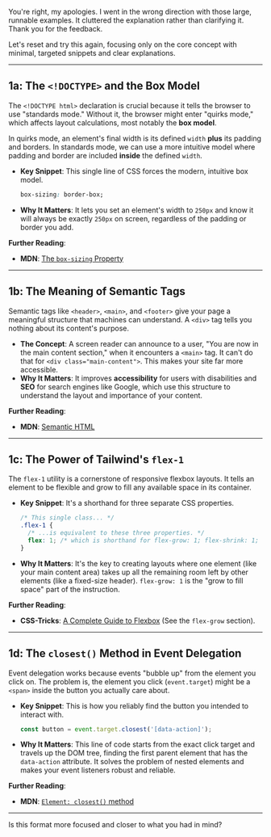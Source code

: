You're right, my apologies. I went in the wrong direction with those large, runnable examples. It cluttered the explanation rather than clarifying it. Thank you for the feedback.

Let's reset and try this again, focusing only on the core concept with minimal, targeted snippets and clear explanations.

-----

## 1a: The `<!DOCTYPE>` and the Box Model

The `<!DOCTYPE html>` declaration is crucial because it tells the browser to use "standards mode." Without it, the browser might enter "quirks mode," which affects layout calculations, most notably the **box model**.

In quirks mode, an element's final width is its defined `width` **plus** its padding and borders. In standards mode, we can use a more intuitive model where padding and border are included **inside** the defined `width`.

  * **Key Snippet**: This single line of CSS forces the modern, intuitive box model.
    ```css
    box-sizing: border-box;
    ```
  * **Why It Matters**: It lets you set an element's width to `250px` and know it will always be exactly `250px` on screen, regardless of the padding or border you add.

**Further Reading**:

  * **MDN**: [The `box-sizing` Property](https://www.google.com/search?q=%5Bhttps://developer.mozilla.org/en-US/docs/Web/CSS/box-sizing%5D\(https://developer.mozilla.org/en-US/docs/Web/CSS/box-sizing\))

-----

## 1b: The Meaning of Semantic Tags

Semantic tags like `<header>`, `<main>`, and `<footer>` give your page a meaningful structure that machines can understand. A `<div>` tag tells you nothing about its content's purpose.

  * **The Concept**: A screen reader can announce to a user, "You are now in the main content section," when it encounters a `<main>` tag. It can't do that for `<div class="main-content">`. This makes your site far more accessible.
  * **Why It Matters**: It improves **accessibility** for users with disabilities and **SEO** for search engines like Google, which use this structure to understand the layout and importance of your content.

**Further Reading**:

  * **MDN**: [Semantic HTML](https://developer.mozilla.org/en-US/docs/Glossary/Semantics)

-----

## 1c: The Power of Tailwind's `flex-1`

The `flex-1` utility is a cornerstone of responsive flexbox layouts. It tells an element to be flexible and grow to fill any available space in its container.

  * **Key Snippet**: It's a shorthand for three separate CSS properties.
    ```css
    /* This single class... */
    .flex-1 {
      /* ...is equivalent to these three properties. */
      flex: 1; /* which is shorthand for flex-grow: 1; flex-shrink: 1; flex-basis: 0%; */
    }
    ```
  * **Why It Matters**: It's the key to creating layouts where one element (like your main content area) takes up all the remaining room left by other elements (like a fixed-size header). `flex-grow: 1` is the "grow to fill space" part of the instruction.

**Further Reading**:

  * **CSS-Tricks**: [A Complete Guide to Flexbox](https://css-tricks.com/snippets/css/a-guide-to-flexbox/) (See the `flex-grow` section).

-----

## 1d: The `closest()` Method in Event Delegation

Event delegation works because events "bubble up" from the element you click on. The problem is, the element you click (`event.target`) might be a `<span>` inside the button you actually care about.

  * **Key Snippet**: This is how you reliably find the button you intended to interact with.
    ```javascript
    const button = event.target.closest('[data-action]');
    ```
  * **Why It Matters**: This line of code starts from the exact click target and travels up the DOM tree, finding the first parent element that has the `data-action` attribute. It solves the problem of nested elements and makes your event listeners robust and reliable.

**Further Reading**:

  * **MDN**: [`Element: closest()` method](https://www.google.com/search?q=%5Bhttps://developer.mozilla.org/en-US/docs/Web/API/Element/closest%5D\(https://developer.mozilla.org/en-US/docs/Web/API/Element/closest\))

-----

Is this format more focused and closer to what you had in mind?